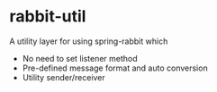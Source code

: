 # rabbit-util

A utility layer for using spring-rabbit which

- No need to set listener method
- Pre-defined message format and auto conversion
- Utility sender/receiver
